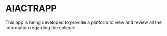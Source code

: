 # AIACTRAPP

This app is being developed to provide a platform to view and review all the information regarding the college.
